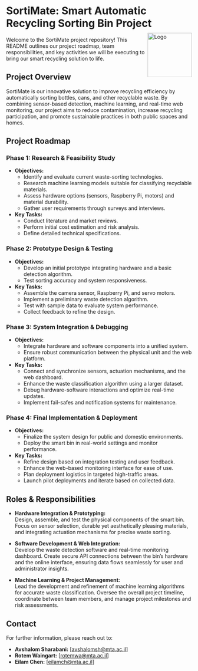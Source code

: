 # SortiMate: Smart Automatic Recycling Sorting Bin Project

<img align="right" src="https://github.com/user-attachments/assets/4cde066f-5cae-4f77-9060-d1b6404cc600" alt="Logo" width="120" style="margin-top: -10px;" />

Welcome to the SortiMate project repository! This README outlines our project roadmap, team responsibilities, and key activities we will be executing to bring our smart recycling solution to life.


## Project Overview

SortiMate is our innovative solution to improve recycling efficiency by automatically sorting bottles, cans, and other recyclable waste. By combining sensor-based detection, machine learning, and real-time web monitoring, our project aims to reduce contamination, increase recycling participation, and promote sustainable practices in both public spaces and homes.

## Project Roadmap

### Phase 1: Research & Feasibility Study
- **Objectives:**
  - Identify and evaluate current waste-sorting technologies.
  - Research machine learning models suitable for classifying recyclable materials.
  - Assess hardware options (sensors, Raspberry Pi, motors) and material durability.
  - Gather user requirements through surveys and interviews.
- **Key Tasks:**
  - Conduct literature and market reviews.
  - Perform initial cost estimation and risk analysis.
  - Define detailed technical specifications.

### Phase 2: Prototype Design & Testing
- **Objectives:**
  - Develop an initial prototype integrating hardware and a basic detection algorithm.
  - Test sorting accuracy and system responsiveness.
- **Key Tasks:**
  - Assemble the camera sensor, Raspberry Pi, and servo motors.
  - Implement a preliminary waste detection algorithm.
  - Test with sample data to evaluate system performance.
  - Collect feedback to refine the design.

### Phase 3: System Integration & Debugging
- **Objectives:**
  - Integrate hardware and software components into a unified system.
  - Ensure robust communication between the physical unit and the web platform.
- **Key Tasks:**
  - Connect and synchronize sensors, actuation mechanisms, and the web dashboard.
  - Enhance the waste classification algorithm using a larger dataset.
  - Debug hardware-software interactions and optimize real-time updates.
  - Implement fail-safes and notification systems for maintenance.

### Phase 4: Final Implementation & Deployment
- **Objectives:**
  - Finalize the system design for public and domestic environments.
  - Deploy the smart bin in real-world settings and monitor performance.
- **Key Tasks:**
  - Refine design based on integration testing and user feedback.
  - Enhance the web-based monitoring interface for ease of use.
  - Plan deployment logistics in targeted high-traffic areas.
  - Launch pilot deployments and iterate based on collected data.

## Roles & Responsibilities

- **Hardware Integration & Prototyping:**  
  Design, assemble, and test the physical components of the smart bin. Focus on sensor selection, durable yet aesthetically pleasing materials, and integrating actuation mechanisms for precise waste sorting.

- **Software Development & Web Integration:**  
  Develop the waste detection software and real-time monitoring dashboard. Create secure API connections between the bin’s hardware and the online interface, ensuring data flows seamlessly for user and administrator insights.

- **Machine Learning & Project Management:**  
  Lead the development and refinement of machine learning algorithms for accurate waste classification. Oversee the overall project timeline, coordinate between team members, and manage project milestones and risk assessments.

## Contact

For further information, please reach out to:
- **Avshalom Sharabani:** [avshalomsh@mta.ac.il]
- **Rotem Waingart:** [rotemwa@mta.ac.il]
- **Eilam Chen:** [eilamch@mta.ac.il]

